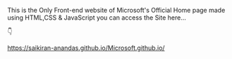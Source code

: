 This is the Only Front-end website of Microsoft's Official Home page made using HTML,CSS & JavaScript
you can access the Site here...

👇

https://saikiran-anandas.github.io/Microsoft.github.io/
